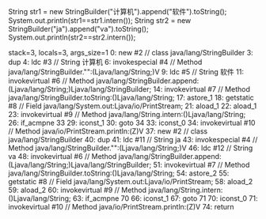   String str1 = new StringBuilder("计算机").append("软件").toString();
  System.out.println(str1==str1.intern());
  String str2 = new StringBuilder("ja").append("va").toString();
  System.out.println(str2==str2.intern());
  
  
   stack=3, locals=3, args_size=1
           0: new           #2                  // class java/lang/StringBuilder
           3: dup
           4: ldc           #3                  // String 计算机
           6: invokespecial #4                  // Method java/lang/StringBuilder."<init>":(Ljava/lang/String;)V
           9: ldc           #5                  // String 软件
          11: invokevirtual #6                  // Method java/lang/StringBuilder.append:(Ljava/lang/String;)Ljava/lang/StringBuilder;
          14: invokevirtual #7                  // Method java/lang/StringBuilder.toString:()Ljava/lang/String;
          17: astore_1
          18: getstatic     #8                  // Field java/lang/System.out:Ljava/io/PrintStream;
          21: aload_1
          22: aload_1
          23: invokevirtual #9                  // Method java/lang/String.intern:()Ljava/lang/String;
          26: if_acmpne     33
          29: iconst_1
          30: goto          34
          33: iconst_0
          34: invokevirtual #10                 // Method java/io/PrintStream.println:(Z)V
          37: new           #2                  // class java/lang/StringBuilder
          40: dup
          41: ldc           #11                 // String ja
          43: invokespecial #4                  // Method java/lang/StringBuilder."<init>":(Ljava/lang/String;)V
          46: ldc           #12                 // String va
          48: invokevirtual #6                  // Method java/lang/StringBuilder.append:(Ljava/lang/String;)Ljava/lang/StringBuilder;
          51: invokevirtual #7                  // Method java/lang/StringBuilder.toString:()Ljava/lang/String;
          54: astore_2
          55: getstatic     #8                  // Field java/lang/System.out:Ljava/io/PrintStream;
          58: aload_2
          59: aload_2
          60: invokevirtual #9                  // Method java/lang/String.intern:()Ljava/lang/String;
          63: if_acmpne     70
          66: iconst_1
          67: goto          71
          70: iconst_0
          71: invokevirtual #10                 // Method java/io/PrintStream.println:(Z)V
          74: return
       
